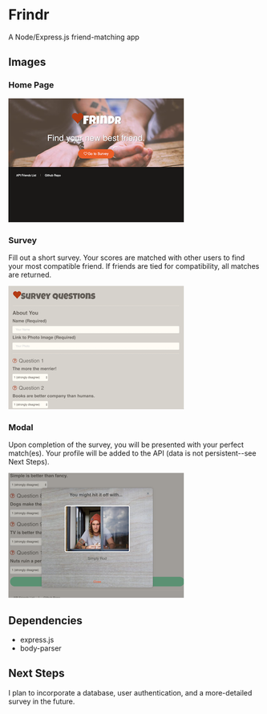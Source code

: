 # Frindr
A Node/Express.js friend-matching app

## Images

### Home Page
![home page](app/public/images/frindr.png?raw=true "Home Page")

### Survey

Fill out a short survey.  Your scores are matched with other users to find your most compatible friend.  If friends are tied for compatibility, all matches are returned.

![survey](app/public/images/survey.png?raw=true "Survey Page") 


### Modal


Upon completion of the survey, you will be presented with your perfect match(es). Your profile will be added to the API (data is not persistent--see Next Steps).

![matches](app/public/images/matches.png?raw=true "Matches Example")


## Dependencies
* express.js
* body-parser

## Next Steps
I plan to incorporate a database, user authentication, and a more-detailed survey in the future.